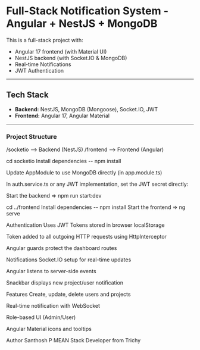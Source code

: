 # Full-Stack Notification System - Angular + NestJS + MongoDB

This is a full-stack project with:

- Angular 17 frontend (with Material UI)
- NestJS backend (with Socket.IO & MongoDB)
- Real-time Notifications
- JWT Authentication

---

## Tech Stack

- **Backend:** NestJS, MongoDB (Mongoose), Socket.IO, JWT
- **Frontend:** Angular 17, Angular Material

---

### Project Structure

/socketio --> Backend (NestJS)
/frontend --> Frontend (Angular)

cd socketio
Install dependencies -- npm install

Update AppModule to use MongoDB directly (in app.module.ts)

In auth.service.ts or any JWT implementation, set the JWT secret directly:

Start the backend => npm run start:dev

cd ../frontend
Install dependencies -- npm install
Start the frontend => ng serve

Authentication
Uses JWT Tokens stored in browser localStorage

Token added to all outgoing HTTP requests using HttpInterceptor

Angular guards protect the dashboard routes

Notifications
Socket.IO setup for real-time updates

Angular listens to server-side events

Snackbar displays new project/user notification

Features
Create, update, delete users and projects

Real-time notification with WebSocket

Role-based UI (Admin/User)

Angular Material icons and tooltips

Author
Santhosh P
MEAN Stack Developer from Trichy
